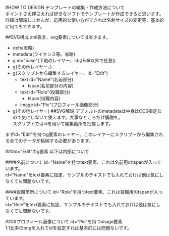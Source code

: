 #HOW TO DESIGN
テンプレートの編集・作成方法について  
ポイントさえ押さえれば好きなソフトでテンプレートが作成できると思います。  
詳細は解説しませんが、応用的な使い方ができれば名刺サイズの変更等、基本的に何でもできます。

##SVG構成
xml宣言、svg要素については省きます。  

* defs(省略)
* metadata(ライセンス等。省略)
* g id="base"(下地のレイヤー、idはEdit以外で任意))
* g(その他レイヤー。)
* g(スクリプトから編集するレイヤー、id="Edit")
    * text id="Name"(名前部分)
        * tspan(名前部分の内容)
    * text id="Role"(役職部分)
        * tspan(役職内容)
    * image id="Pic"(プロフィール画像部分)
* g(その他レイヤー)
##SVG解説
デフォルトのmetadataは中身はCC0指定なので気にしないで使えます。大事なところだけ解説を。  
スクリプトではidを用いて編集箇所を把握します。  

まずid="Edit"を持つg要素のレイヤー。このレイヤーにスクリプトから編集される全てのデータが格納する必要があります。  

###id="Edit"のg要素
以下は内部について  

####名前について
id="Name"を持つtext要素、これは名前用のtspanが入っています。  
id="Name"をtext要素に指定、サンプルのテキストでも入れておけば他は気にしなくても問題ないです。  

####役職箇所について
id="Role"を持つtext要素、これは役職用のtspanが入っています。  
id="Role"をtext要素に指定、サンプルのテキストでも入れておけば他は気にしなくても問題ないです。  

####プロフィール画像について
id="Pic"を持つimage要素  
1:1比率のpngを入れてidを設定すれば基本的には問題ないです。